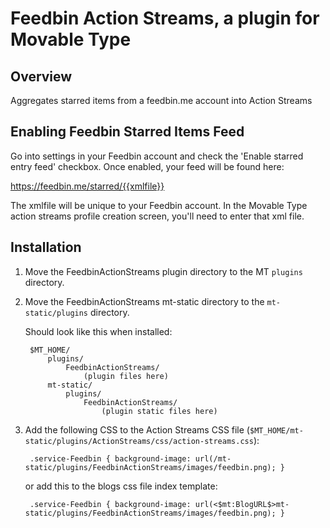# Feedbin Action Streams, a plugin for Movable Type

## Overview

Aggregates starred items from a feedbin.me account into Action Streams

## Enabling Feedbin Starred Items Feed

Go into settings in your Feedbin account and check the 'Enable starred entry feed' checkbox.  Once enabled, your feed will be found here:

https://feedbin.me/starred/{{xmlfile}}

The xmlfile will be unique to your Feedbin account.  In the Movable Type action streams profile creation screen, you'll need to enter that xml file.

## Installation

1. Move the FeedbinActionStreams plugin directory to the MT `plugins` directory.
2. Move the FeedbinActionStreams mt-static directory to the `mt-static/plugins` directory.

    Should look like this when installed:

        $MT_HOME/
            plugins/
                FeedbinActionStreams/
                    (plugin files here)
            mt-static/
                plugins/
                    FeedbinActionStreams/
                        (plugin static files here)

3. Add the following CSS to the Action Streams CSS file (`$MT_HOME/mt-static/plugins/ActionStreams/css/action-streams.css`):

        .service-Feedbin { background-image: url(/mt-static/plugins/FeedbinActionStreams/images/feedbin.png); }

    or add this to the blogs css file index template:

        .service-Feedbin { background-image: url(<$mt:BlogURL$>mt-static/plugins/FeedbinActionStreams/images/feedbin.png); }

